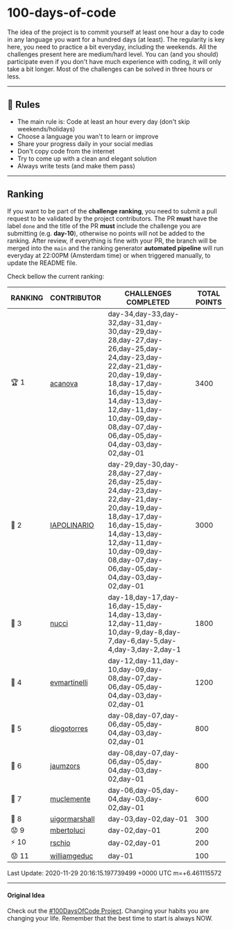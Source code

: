 # 100-days-of-code

The idea of the project is to commit yourself at least one hour a day to code in any language you want for a hundred days (at least). The regularity is key here, you need to practice a bit everyday, including the weekends.
All the challenges present here are medium/hard level. You can (and you should) participate even if you don't have much experience with coding, it will only take a bit longer.
Most of the challenges can be solved in three hours or less.

---

## 🚩 Rules

- The main rule is: Code at least an hour every day (don't skip weekends/holidays)
- Choose a language you wan't to learn or improve
- Share your progress daily in your social medias
- Don't copy code from the internet
- Try to come up with a clean and elegant solution
- Always write tests (and make them pass)

---

## Ranking

If you want to be part of the **challenge ranking**, you need to submit a pull request to be validated by the project contributors. The PR **must** have the label `done` and the title of the PR **must** include the challenge you are submitting (e.g. **day-10**), otherwise no points will not be added to the ranking.
After review, if everything is fine with your PR, the branch will be merged into the `main` and the ranking generator **automated pipeline** will run everyday at 22:00PM (Amsterdam time) or when triggered manually, to update the README file.

Check bellow the current ranking:

|       RANKING       |                    CONTRIBUTOR                    |                                                                                                             CHALLENGES COMPLETED                                                                                                              | TOTAL POINTS |
|---------------------|---------------------------------------------------|-----------------------------------------------------------------------------------------------------------------------------------------------------------------------------------------------------------------------------------------------|--------------|
| :trophy: 1          | [acanova](https://github.com/acanova)             | day-34,day-33,day-32,day-31,day-30,day-29,day-28,day-27,day-26,day-25,day-24,day-23,day-22,day-21,day-20,day-19,day-18,day-17,day-16,day-15,day-14,day-13,day-12,day-11,day-10,day-09,day-08,day-07,day-06,day-05,day-04,day-03,day-02,day-01 |         3400 |
| :2nd_place_medal: 2 | [IAPOLINARIO](https://github.com/IAPOLINARIO)     | day-29,day-30,day-28,day-27,day-26,day-25,day-24,day-23,day-22,day-21,day-20,day-19,day-18,day-17,day-16,day-15,day-14,day-13,day-12,day-11,day-10,day-09,day-08,day-07,day-06,day-05,day-04,day-03,day-02,day-01                             |         3000 |
| :3rd_place_medal: 3 | [nucci](https://github.com/nucci)                 | day-18,day-17,day-16,day-15,day-14,day-13,day-12,day-11,day-10,day-9,day-8,day-7,day-6,day-5,day-4,day-3,day-2,day-1                                                                                                                          |         1800 |
| :no_good: 4         | [evmartinelli](https://github.com/evmartinelli)   | day-12,day-11,day-10,day-09,day-08,day-07,day-06,day-05,day-04,day-03,day-02,day-01                                                                                                                                                           |         1200 |
| :snail: 5           | [diogotorres](https://github.com/diogotorres)     | day-08,day-07,day-06,day-05,day-04,day-03,day-02,day-01                                                                                                                                                                                       |          800 |
| :speak_no_evil: 6   | [jaumzors](https://github.com/jaumzors)           | day-08,day-07,day-06,day-05,day-04,day-03,day-02,day-01                                                                                                                                                                                       |          800 |
| :cookie: 7          | [muclemente](https://github.com/muclemente)       | day-06,day-05,day-04,day-03,day-02,day-01                                                                                                                                                                                                     |          600 |
| :hear_no_evil: 8    | [uigormarshall](https://github.com/uigormarshall) | day-03,day-02,day-01                                                                                                                                                                                                                          |          300 |
| :worried: 9         | [mbertoluci](https://github.com/mbertoluci)       | day-02,day-01                                                                                                                                                                                                                                 |          200 |
| :zap: 10            | [rschio](https://github.com/rschio)               | day-02,day-01                                                                                                                                                                                                                                 |          200 |
| :worried: 11        | [williamgeduc](https://github.com/williamgeduc)   | day-01                                                                                                                                                                                                                                        |          100 |

Last Update: 2020-11-29 20:16:15.197739499 +0000 UTC m=+6.461115572

---

#### Original Idea

Check out the [#100DaysOfCode Project](https://www.100daysofcode.com/). Changing your habits you are changing your life. Remember that the best time to start is always NOW.
